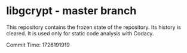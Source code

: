 # libgcrypt - master branch

This repository contains the frozen state of the repository.
Its history is cleared. It is used only for static code
analysis with Codacy.

Commit Time: 1726191919